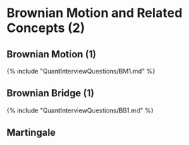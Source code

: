# Brownian Motion and Related Concepts (2)

## Brownian Motion (1)
{% include "QuantInterviewQuestions/BM1.md" %}

## Brownian Bridge (1)
{% include "QuantInterviewQuestions/BB1.md" %}


## Martingale
